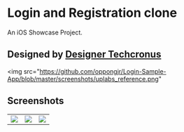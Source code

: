# Login and Registration clone

An iOS Showcase Project. 

## Designed by [Designer Techcronus](https://www.uplabs.com/designer_techcronus)

<img src="https://github.com/oppongjr/Login-Sample-App/blob/master/screenshots/uplabs_reference.png"

## Screenshots
<table>
  <tr>
    <td>
      <img src="https://github.com/oppongjr/Login-Sample-App/blob/master/screenshots/login.png?raw=true" />
    </td>
    <td>
      <img src="https://github.com/oppongjr/Login-Sample-App/blob/master/screenshots/signup.png?raw=true" />
    </td>
    <td>
      <img src="https://github.com/oppongjr/Login-Sample-App/blob/master/screenshots/forgot_pass.png?raw=true" />
  </tr>
</table>

    
